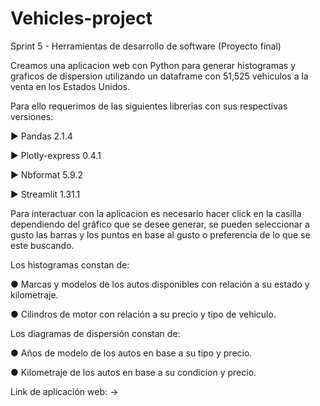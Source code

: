 # Vehicles-project

Sprint 5 - Herramientas de desarrollo de software (Proyecto final)

Creamos una aplicacion web con Python para generar histogramas y graficos de dispersion utilizando un dataframe con 51,525 vehiculos a la venta en los Estados Unidos. 

Para ello requerimos de las siguientes librerias con sus respectivas versiones:

► Pandas 2.1.4

► Plotly-express 0.4.1

► Nbformat 5.9.2

► Streamlit 1.31.1


Para interactuar con la aplicacion es necesario hacer click en la casilla dependiendo del gráfico que se desee generar, se pueden seleccionar a gusto las barras y los puntos en base al gusto o preferencia de lo que se este buscando.

Los histogramas constan de:

● Marcas y modelos de los autos disponibles con relación a su estado y kilometraje.

● Cilindros de motor con relación a su precio y tipo de vehiculo.


Los diagramas de dispersión constan de:

● Años de modelo de los autos en base a su tipo y precio.

● Kilometraje de los autos en base a su condicion y precio.


Link de aplicación web:
→ 